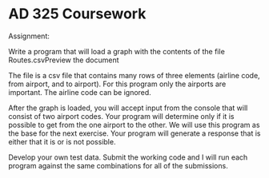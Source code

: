 # AD 325 Coursework

Assignment:

Write a program that will load a graph with the contents of the file Routes.csvPreview the document

The file is a csv file that contains many rows of three elements (airline code, from airport, and to airport).  For this program only the airports are important.  The airline code can be ignored.

After the graph is loaded, you will accept input from the console that will consist of two airport codes.  Your program will determine only if it is possible to get from the one airport to the other.  We will use this program as the base for the next exercise.  Your program will generate a response that is either that it is or is not possible.

Develop your own test data.  Submit the working code and I will run each program against the same combinations for all of the submissions.